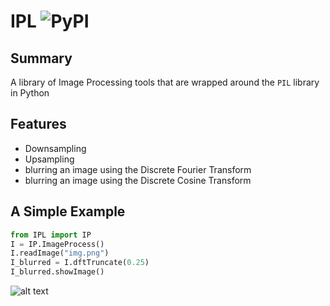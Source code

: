 # IPL ![PyPI](https://img.shields.io/pypi/pyversions/fire.svg?style=plastic)
## Summary 
A library of Image Processing tools that are wrapped around the `PIL` 
library in Python

## Features
- Downsampling
- Upsampling
- blurring an image using the Discrete Fourier Transform
- blurring an image using the Discrete Cosine Transform


## A Simple Example
``` python 
from IPL import IP
I = IP.ImageProcess()
I.readImage("img.png")
I_blurred = I.dftTruncate(0.25)
I_blurred.showImage()
```
![alt text](https://user-images.githubusercontent.com/25520872/47620232-44efae80-dabe-11e8-93dc-e8b6ee6b8cfd.png)
